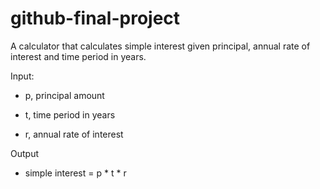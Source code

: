# github-final-project

A calculator that calculates simple interest given principal, annual rate of interest and time period in years.

Input:
   
   - p, principal amount
   
   - t, time period in years
   
   - r, annual rate of interest
	
Output
   
   - simple interest = p * t * r
